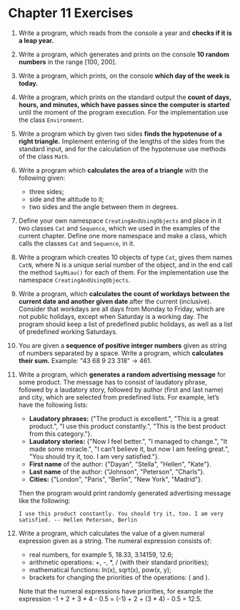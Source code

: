 # Chapter 11 Exercises

1. Write a program, which reads from the console a year and **checks if it is a leap year.**
2. Write a program, which generates and prints on the console **10 random numbers** in the range [100, 200].
3. Write a program, which prints, on the console **which day of the week is today.**
4. Write a program, which prints on the standard output the **count of days, hours, and minutes, which have passes since the computer is started** until the moment of the program execution. For the implementation use the class `Environment`.
5. Write a program which by given two sides **finds the hypotenuse of a right triangle.** Implement entering of the lengths of the sides from the standard input, and for the calculation of the hypotenuse use methods of the class `Math`.
6. Write a program which **calculates the area of a triangle** with the following given:
   - three sides;
   - side and the altitude to it;
   - two sides and the angle between them in degrees.
7. Define your own namespace `CreatingAndUsingObjects` and place in it two classes `Cat` and `Sequence`, which we used in the examples of the current chapter. Define one more namespace and make a class, which calls the classes `Cat` and `Sequence`, in it.
8. Write a program which creates 10 objects of type `Cat`, gives them names `CatN`, where N is a unique serial number of the object, and in the end call the method `SayMiau()` for each of them. For the implementation use the namespace `CreatingAndUsingObjects`.
9. Write a program, which **calculates the count of workdays between the current date and another given date** after the current (inclusive). Consider that workdays are all days from Monday to Friday, which are not public holidays, except when Saturday is a working day. The program should keep a list of predefined public holidays, as well as a list of predefined working Saturdays.
10. You are given a **sequence of positive integer numbers** given as string of numbers separated by a space. Write a program, which **calculates their sum.** Example: "43 68 9 23 318" -> 461.
11. Write a program, which **generates a random advertising message** for some product. The message has to consist of laudatory phrase, followed by a laudatory story, followed by author (first and last name) and city, which are selected from predefined lists. For example, let’s have the following lists:
    - **Laudatory phrases:** {"The product is excellent.", "This is a great product.", "I use this product constantly.", "This is the best product from this category."}.
    - **Laudatory stories:** {"Now I feel better.", "I managed to change.", "It made some miracle.", "I can’t believe it, but now I am feeling great.", "You should try it, too. I am very satisfied."}.
    - **First name** of the author: {"Dayan", "Stella", "Hellen", "Kate"}.
    - **Last name** of the author: {"Johnson", "Peterson", "Charls"}.
    - **Cities:** {"London", "Paris", "Berlin", "New York", "Madrid"}.

    Then the program would print randomly generated advertising message like the following:
    
    ```console
    I use this product constantly. You should try it, too. I am very satisfied. -- Hellen Peterson, Berlin
    ```

12. Write a program, which calculates the value of a given numeral expression given as a string. The numeral expression consists of:
    - real numbers, for example 5, 18.33, 3.14159, 12.6;
    - arithmetic operations: +, -, *, / (with their standard priorities);
    - mathematical functions: ln(x), sqrt(x), pow(x, y);
    - brackets for changing the priorities of the operations: ( and ).

    Note that the numeral expressions have priorities, for example the expression -1 + 2 + 3 * 4 - 0.5 = (-1) + 2 + (3 * 4) - 0.5 = 12.5.
